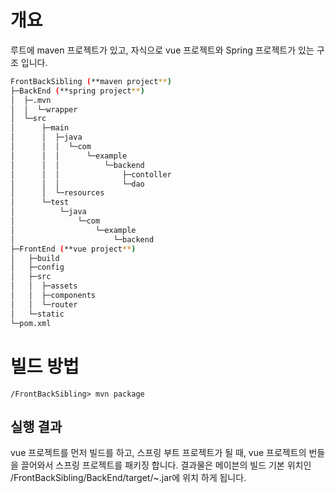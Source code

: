 # 개요

루트에 maven 프로젝트가 있고, 자식으로 vue 프로젝트와 Spring 프로젝트가 있는 구조 입니다.


```bash
FrontBackSibling (**maven project**)
├─BackEnd (**spring project**)
│  ├─.mvn
│  │  └─wrapper
│  └─src
│      ├─main
│      │  ├─java
│      │  │  └─com
│      │  │      └─example
│      │  │          └─backend
│      │  │              ├─contoller
│      │  │              └─dao
│      │  └─resources
│      └─test
│          └─java
│              └─com
│                  └─example
│                      └─backend
├─FrontEnd (**vue project**)
│   ├─build
│   ├─config
│   ├─src
│   │  ├─assets
│   │  ├─components
│   │  └─router
│   └─static
└─pom.xml
```

# 빌드 방법

    /FrontBackSibling> mvn package

## 실행 결과

vue 프로젝트를 먼저 빌드를 하고, 스프링 부트 프로젝트가 될 때, vue 프로젝트의 번들을 끌어와서 스프링 프로젝트를 패키징 합니다. 결과물은 메이븐의 빌드 기본 위치인 /FrontBackSibling/BackEnd/target/~.jar에 위치 하게 됩니다.
